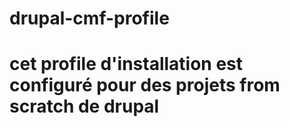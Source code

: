 # drupal-cmf-profile
# cet profile d'installation est configuré pour des projets from scratch de drupal
